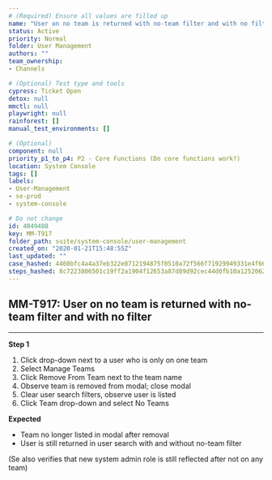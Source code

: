 ```yaml
---
# (Required) Ensure all values are filled up
name: "User on no team is returned with no-team filter and with no filter"
status: Active
priority: Normal
folder: User Management
authors: ""
team_ownership: 
- Channels

# (Optional) Test type and tools
cypress: Ticket Open
detox: null
mmctl: null
playwright: null
rainforest: []
manual_test_environments: []

# (Optional)
component: null
priority_p1_to_p4: P2 - Core Functions (Do core functions work?)
location: System Console
tags: []
labels: 
- User-Management
- se-prod
- system-console

# Do not change
id: 4049488
key: MM-T917
folder_path: suite/system-console/user-management
created_on: "2020-01-21T15:48:55Z"
last_updated: ""
case_hashed: 4460bfc4a4a37eb322e8712194875f0510a72f566f71929949331e4f66df164d8b6198833b771487d76ccd16a2d63378
steps_hashed: 8c7223806501c19ff2a1904f12653a87d89d92cec44d0fb10a1252062a1e63b21575c604c0711b3cf8b1223bd4d775d1
---
```


## MM-T917: User on no team is returned with no-team filter and with no filter

---

**Step 1**

1. Click drop-down next to a user who is only on one team
2. Select Manage Teams
3. Click Remove From Team next to the team name
4. Observe team is removed from modal; close modal
5. Clear user search filters, observe user is listed
6. Click Team drop-down and select No Teams

**Expected**

- Team no longer listed in modal after removal
- User is still returned in user search with and without no-team filter

(Se also verifies that new system admin role is still reflected after not on any team)
